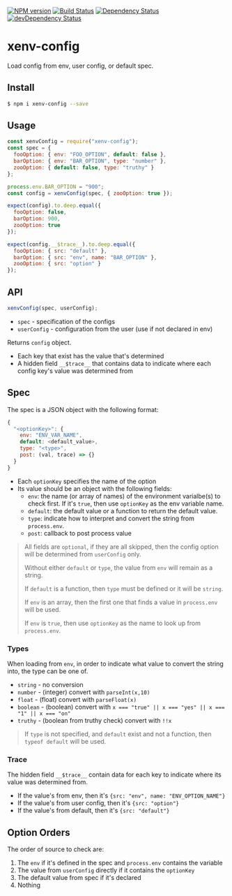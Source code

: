 [![NPM version][npm-image]][npm-url] [![Build Status][travis-image]][travis-url]
[![Dependency Status][daviddm-image]][daviddm-url] [![devDependency Status][daviddm-dev-image]][daviddm-dev-url]

# xenv-config

Load config from env, user config, or default spec.

## Install

```bash
$ npm i xenv-config --save
```

## Usage

```js
const xenvConfig = require("xenv-config");
const spec = {
  fooOption: { env: "FOO_OPTION", default: false },
  barOption: { env: "BAR_OPTION", type: "number" },
  zooOption: { default: false, type: "truthy" }
};

process.env.BAR_OPTION = "900";
const config = xenvConfig(spec, { zooOption: true });

expect(config).to.deep.equal({
  fooOption: false,
  barOption: 900,
  zooOption: true
});

expect(config.__$trace__).to.deep.equal({
  fooOption: { src: "default" },
  barOption: { src: "env", name: "BAR_OPTION" },
  zooOption: { src: "option" }
});
```

## API

```js
xenvConfig(spec, userConfig);
```

- `spec` - specification of the configs
- `userConfig` - configuration from the user (use if not declared in env)

Returns `config` object.

- Each key that exist has the value that's determined
- A hidden field `__$trace__` that contains data to indicate where each config key's value was determined from

## Spec

The spec is a JSON object with the following format:

```js
{
  "<optionKey>": {
    env: "ENV_VAR_NAME",
    default: <default_value>,
    type: "<type>",
    post: (val, trace) => {}
  }
}
```

- Each `optionKey` specifies the name of the option
- Its value should be an object with the following fields:
  - `env`: the name (or array of names) of the environment varialbe(s) to check first. If it's `true`, then use `optionKey` as the env variable name.
  - `default`: the default value or a function to return the default value.
  - `type`: indicate how to interpret and convert the string from `process.env`.
  - `post`: callback to post process value

> All fields are `optional`, if they are all skipped, then the config option will be determined from `userConfig` only.
>
> Without either `default` or `type`, the value from `env` will remain as a string.
>
> If `default` is a function, then `type` must be defined or it will be `string`.
>
> If `env` is an array, then the first one that finds a value in `process.env` will be used.
>
> If `env` is `true`, then use `optionKey` as the name to look up from `process.env`.

### Types

When loading from `env`, in order to indicate what value to convert the string into, the type can be one of.

- `string` - no conversion
- `number` - (integer) convert with `parseInt(x,10)`
- `float` - (float) convert with `parseFloat(x)`
- `boolean` - (boolean) convert with `x === "true" || x === "yes" || x === "1" || x === "on"`
- `truthy` - (boolean from truthy check) convert with `!!x`

> If `type` is not specified, and `default` exist and not a function, then `typeof default` will be used.

### Trace

The hidden field `__$trace__` contain data for each key to indicate where its value was determined from.

- If the value's from env, then it's `{src: "env", name: "ENV_OPTION_NAME"}`
- If the value's from user config, then it's `{src: "option"}`
- If the value's from default, then it's `{src: "default"}`

## Option Orders

The order of source to check are:

1.  The `env` if it's defined in the spec and `process.env` contains the variable
2.  The value from `userConfig` directly if it contains the `optionKey`
3.  The default value from spec if it's declared
4.  Nothing

[travis-image]: https://travis-ci.org/jchip/xenv-config.svg?branch=master
[travis-url]: https://travis-ci.org/jchip/xenv-config
[npm-image]: https://badge.fury.io/js/xenv-config.svg
[npm-url]: https://npmjs.org/package/xenv-config
[daviddm-image]: https://david-dm.org/jchip/xenv-config/status.svg
[daviddm-url]: https://david-dm.org/jchip/xenv-config
[daviddm-dev-image]: https://david-dm.org/jchip/xenv-config/dev-status.svg
[daviddm-dev-url]: https://david-dm.org/jchip/xenv-config?type=dev
